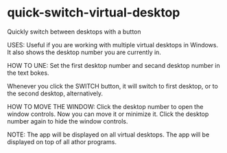 # quick-switch-virtual-desktop
Quickly switch between desktops with a button

USES:
Useful if you are working with multiple virtual desktops in Windows.
It also shows the desktop number you are currently in.

HOW TO UNE:
Set the first desktop number and secand desktop number in the text bokes.

Whenever you click the SWITCH button, it will switch to first desktop, or to the second desktop, alternatively.

HOW TO MOVE THE WINDOW:
Click the desktop number to open the window controls. 
Now you can move it or minimize it. 
Click the desktop number again to hide the window controls.

NOTE:
The app will be displayed on all virtual desktops.
The app will be displayed on top of all athor programs.

